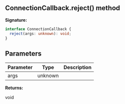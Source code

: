 ## ConnectionCallback.reject() method

**Signature:**

```typescript
interface ConnectionCallback {
  reject(args: unknown): void;
}
```

## Parameters

| Parameter | Type    | Description |
| --------- | ------- | ----------- |
| args      | unknown |             |

**Returns:**

void
